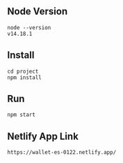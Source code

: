 ## Node Version
```
node --version
v14.18.1
```

## Install
```
cd project
npm install
```

## Run
```
npm start
```

## Netlify App Link

```
https://wallet-es-0122.netlify.app/
```


